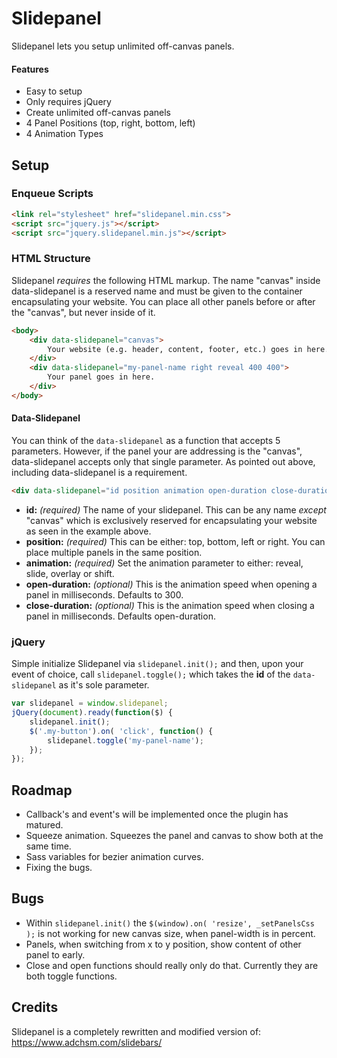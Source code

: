 # Slidepanel

Slidepanel lets you setup unlimited off-canvas panels.

#### Features

- Easy to setup
- Only requires jQuery
- Create unlimited off-canvas panels
- 4 Panel Positions (top, right, bottom, left)
- 4 Animation Types

## Setup

### Enqueue Scripts

```HTML
<link rel="stylesheet" href="slidepanel.min.css">
<script src="jquery.js"></script>
<script src="jquery.slidepanel.min.js"></script>
```

### HTML Structure

Slidepanel *requires* the following HTML markup. The name "canvas" inside data-slidepanel is a reserved
name and must be given to the container encapsulating your website. You can place all other panels
before or after the "canvas", but never inside of it.

```HTML
<body>
    <div data-slidepanel="canvas">
        Your website (e.g. header, content, footer, etc.) goes in here.
    </div>
    <div data-slidepanel="my-panel-name right reveal 400 400">
        Your panel goes in here.
    </div>
</body>
```

#### Data-Slidepanel

You can think of the `data-slidepanel` as a function that accepts 5 parameters. However, if the panel
your are addressing is the "canvas", data-slidepanel accepts only that single parameter. As pointed
out above, including data-slidepanel is a requirement.

```HTML
<div data-slidepanel="id position animation open-duration close-duration">
```

- **id:** *(required)* The name of your slidepanel. This can be any name *except* "canvas" which is
  exclusively reserved for encapsulating your website as seen in the example above.
- **position:** *(required)* This can be either: top, bottom, left or right. You can place multiple
  panels in the same position.
- **animation:** *(required)* Set the animation parameter to either: reveal, slide, overlay or shift.
- **open-duration:** *(optional)* This is the animation speed when opening a panel in milliseconds.
  Defaults to 300.
- **close-duration:** *(optional)* This is the animation speed when closing a panel in milliseconds.
  Defaults open-duration.

### jQuery

Simple initialize Slidepanel via `slidepanel.init();` and then, upon your event of choice, call
`slidepanel.toggle();` which takes the **id** of the `data-slidepanel` as it's sole parameter.

```JavaScript
var slidepanel = window.slidepanel;
jQuery(document).ready(function($) {
    slidepanel.init();
    $('.my-button').on( 'click', function() {
        slidepanel.toggle('my-panel-name');
    });
});
```

## Roadmap

- Callback's and event's will be implemented once the plugin has matured.
- Squeeze animation. Squeezes the panel and canvas to show both at the same time.
- Sass variables for bezier animation curves.
- Fixing the bugs.

## Bugs

- Within `slidepanel.init()` the `$(window).on( 'resize', _setPanelsCss );` is not working for new
  canvas size, when panel-width is in percent.
- Panels, when switching from x to y position, show content of other panel to early.
- Close and open functions should really only do that. Currently they are both toggle functions.

## Credits

Slidepanel is a completely rewritten and modified version of:
https://www.adchsm.com/slidebars/

